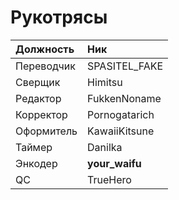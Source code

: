 # Рукотрясы

| Должность            | Ник                   |
| :------------------- | :-------------------- |
| Переводчик           | SPASITEL_FAKE         |
| Сверщик              | Himitsu               |
| Редактор             | FukkenNoname          |
| Корректор            | Pornogatarich         |
| Оформитель           | KawaiiKitsune         |
| Таймер               | Danilka               |
| Энкодер              | __your_waifu__        |
| QC                   | TrueHero              |
